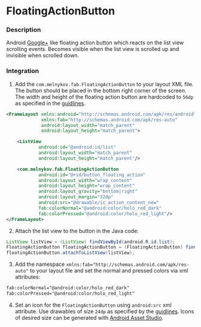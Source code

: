FloatingActionButton
====================

### Description

Android [Google+] like floating action button which reacts on the list view scrolling events. Becomes visible when the list view is scrolled up and invisible when scrolled down.


### Integration

1) Add the ``com.melnykov.fab.FloatingActionButton`` to your layout XML file. The button should be placed in the bottom right corner of the screen. The width and height of the floating action button are hardcoded to ``56dp`` as specified in the [guidlines].

```xml
<FrameLayout xmlns:android="http://schemas.android.com/apk/res/android"
             xmlns:fab="http://schemas.android.com/apk/res-auto"
             android:layout_width="match_parent"
             android:layout_height="match_parent">

    <ListView
            android:id="@android:id/list"
            android:layout_width="match_parent"
            android:layout_height="match_parent"/>

    <com.melnykov.fab.FloatingActionButton
            android:id="@+id/button_floating_action"
            android:layout_width="wrap_content"
            android:layout_height="wrap_content"
            android:layout_gravity="bottom|right"
            android:layout_margin="32dp"
            android:src="@drawable/ic_action_content_new"
            fab:colorNormal="@android:color/holo_red_dark"
            fab:colorPressed="@android:color/holo_red_light"/>
</FrameLayout>
```


2) Attach the list view to the button in the Java code:

```java
ListView listView = (ListView) findViewById(android.R.id.list);
FloatingActionButton floatingActionButton = (FloatingActionButton) findViewById(R.id.button_floating_action);
floatingActionButton.attachToListView(listView);
```

3) Add the namespace ``xmlns:fab="http://schemas.android.com/apk/res-auto"`` to your layout file and set the normal and pressed colors via xml attributes:

```xml
fab:colorNormal="@android:color/holo_red_dark"
fab:colorPressed="@android:color/holo_red_light"
```

4) Set an icon for the ``FloatingActionButton`` using ``android:src`` xml attribute. Use drawables of size ``24dp`` as specified by the [guidlines]. Icons of desired size can be generated with [Android Asset Studio].


[Google+]:https://play.google.com/store/apps/details?id=com.google.android.apps.plus
[guidlines]:http://www.google.com/design/spec/patterns/promoted-actions.html#promoted-actions-floating-action-button
[Android Asset Studio]:http://romannurik.github.io/AndroidAssetStudio/icons-generic.html
